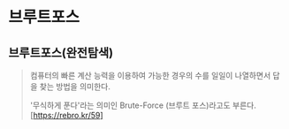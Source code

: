# 브루트포스

## 브루트포스(완전탐색)
> 컴퓨터의 빠른 계산 능력을 이용하여 가능한 경우의 수를 일일이 나열하면서 답을 찾는 방법을 의미한다. 
> 
> '무식하게 푼다'라는 의미인 Brute-Force (브루트 포스)라고도 부른다. 
[https://rebro.kr/59]



